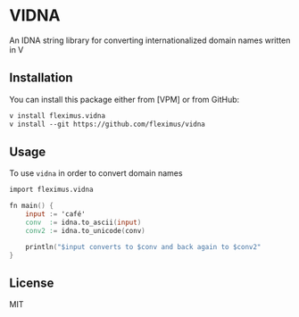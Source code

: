 # VIDNA

An IDNA string library for converting internationalized domain names written in V


## Installation

You can install this package either from [VPM] or from GitHub:

```txt
v install fleximus.vidna
v install --git https://github.com/fleximus/vidna
```

## Usage

To use `vidna` in order to convert domain names

```v
import fleximus.vidna

fn main() {
	input := 'café'
	conv  := idna.to_ascii(input)
	conv2 := idna.to_unicode(conv)

	println("$input converts to $conv and back again to $conv2"
}
```

## License

MIT
